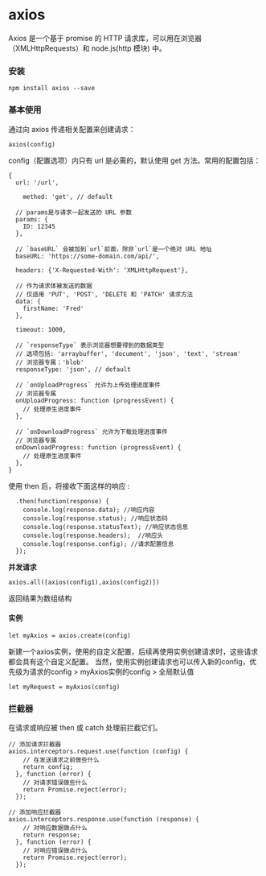 axios
===================
Axios 是一个基于 promise 的 HTTP 请求库，可以用在浏览器（XMLHttpRequests）和 node.js(http 模块) 中。

###  安装
```
npm install axios --save
```
###  基本使用
通过向 axios 传递相关配置来创建请求：
```
axios(config)
```
config（配置选项）内只有 url 是必需的，默认使用 get 方法。常用的配置包括：
```
{
  url: '/url',

    method: 'get', // default
  
  // params是与请求一起发送的 URL 参数
  params: {
    ID: 12345
  },
  
  // `baseURL` 会被加到`url`前面，除非`url`是一个绝对 URL 地址
  baseURL: 'https://some-domain.com/api/',  
  
  headers: {'X-Requested-With': 'XMLHttpRequest'},
  
  // 作为请求体被发送的数据
  // 仅适用 'PUT', 'POST', 'DELETE 和 'PATCH' 请求方法
  data: {
    firstName: 'Fred'
  },
  
  timeout: 1000,
  
  // `responseType` 表示浏览器想要得到的数据类型
  // 选项包括: 'arraybuffer', 'document', 'json', 'text', 'stream'
  // 浏览器专属：'blob'
  responseType: 'json', // default

  // `onUploadProgress` 允许为上传处理进度事件
  // 浏览器专属
  onUploadProgress: function (progressEvent) {
    // 处理原生进度事件
  },

  // `onDownloadProgress` 允许为下载处理进度事件
  // 浏览器专属
  onDownloadProgress: function (progressEvent) {
    // 处理原生进度事件
  },
}
```

使用 then 后，将接收下面这样的响应 :

```
  .then(function(response) {
    console.log(response.data); //响应内容
    console.log(response.status); //响应状态码
    console.log(response.statusText); //响应状态信息
    console.log(response.headers);  //响应头
    console.log(response.config); //请求配置信息
  });
```
**并发请求**
```
axios.all([axios(config1),axios(config2)])
```
返回结果为数组结构

#### 实例
```
let myAxios = axios.create(config)
```
新建一个axios实例，使用的自定义配置，后续再使用实例创建请求时，这些请求都会具有这个自定义配置。
当然，使用实例创建请求也可以传入新的config，优先级为请求的config > myAxios实例的config > 全局默认值
```
let myRequest = myAxios(config)
```

###  拦截器
在请求或响应被 then 或 catch 处理前拦截它们。
```
// 添加请求拦截器
axios.interceptors.request.use(function (config) {
    // 在发送请求之前做些什么
    return config;
  }, function (error) {
    // 对请求错误做些什么
    return Promise.reject(error);
  });

// 添加响应拦截器
axios.interceptors.response.use(function (response) {
    // 对响应数据做点什么
    return response;
  }, function (error) {
    // 对响应错误做点什么
    return Promise.reject(error);
  });
```